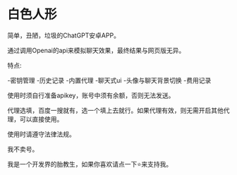 # 白色人形

简单，丑陋，垃圾的ChatGPT安卓APP。

通过调用Openai的api来模拟聊天效果，最终结果与网页版无异。

特点:

-密钥管理
-历史记录
-内置代理
-聊天式ui
-头像与聊天背景切换
-费用记录

使用时须自行准备apikey，账号中须有余额，否则无法发送。

代理选填，百度一搜就有，选一个填上去就行。如果代理有效，则无需开启其他代理，可以直接使用。

使用时请遵守法律法规。

我不卖号。

我是一个开发界的胎教生，如果你喜欢请点一下⭐来支持我。
